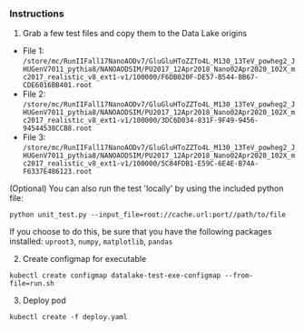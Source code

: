 ### Instructions
1. Grab a few test files and copy them to the Data Lake origins
  - File 1: `/store/mc/RunIIFall17NanoAODv7/GluGluHToZZTo4L_M130_13TeV_powheg2_JHUGenV7011_pythia8/NANOAODSIM/PU2017_12Apr2018_Nano02Apr2020_102X_mc2017_realistic_v8_ext1-v1/100000/F6DB020F-DE57-B544-BB67-CDE6016BB401.root`
  - File 2: `/store/mc/RunIIFall17NanoAODv7/GluGluHToZZTo4L_M130_13TeV_powheg2_JHUGenV7011_pythia8/NANOAODSIM/PU2017_12Apr2018_Nano02Apr2020_102X_mc2017_realistic_v8_ext1-v1/100000/3DC6D034-831F-9F49-9456-94544538CCB8.root`
  - File 3: `/store/mc/RunIIFall17NanoAODv7/GluGluHToZZTo4L_M130_13TeV_powheg2_JHUGenV7011_pythia8/NANOAODSIM/PU2017_12Apr2018_Nano02Apr2020_102X_mc2017_realistic_v8_ext1-v1/100000/5C84FDB1-E59C-6E4E-B74A-F6337E486123.root`

(Optional) You can also run the test 'locally' by using the included python file:
```
python unit_test.py --input_file=root://cache.url:port//path/to/file
```
If you choose to do this, be sure that you have the following packages installed: `uproot3`, `numpy`, `matplotlib`, `pandas`

2. Create configmap for executable
```
kubectl create configmap datalake-test-exe-configmap --from-file=run.sh
```

3. Deploy pod
```
kubectl create -f deploy.yaml
```
